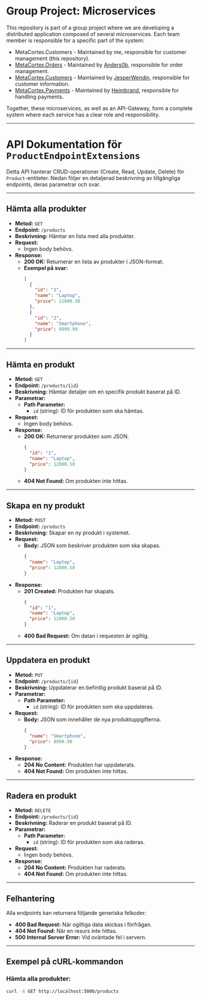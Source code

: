 # Group Project: Microservices

This repository is part of a group project where we are developing a distributed application composed of several microservices. Each team member is responsible for a specific part of the system:

- MetaCortex.Customers - Maintained by me, responsible for customer management (this repository).
- [MetaCortex.Orders](https://github.com/anders0b/MetaCortex.Orders) - Maintained by [Anders0b](https://github.com/anders0b), responsible for order management.
- [MetaCortex.Customers](https://github.com/JesperWhendin/MetaCortex.Customers) - Maintained by [JesperWendin](https://github.com/JesperWendin), responsible for customer information.
- [MetaCortex.Payments](https://github.com/Heimbrand/MetaCortex.Payments) - Maintained by [Heimbrand](https://github.com/Heimbrand), responsible for handling payments.

Together, these microservices, as well as an API-Gateway, form a complete system where each service has a clear role and responsibility.

---

# API Dokumentation för `ProductEndpointExtensions`

Detta API hanterar CRUD-operationer (Create, Read, Update, Delete) för `Product`-entiteter. Nedan följer en detaljerad beskrivning av tillgängliga endpoints, deras parametrar och svar.

---

## **Hämta alla produkter**
- **Metod:** `GET`
- **Endpoint:** `/products`
- **Beskrivning:** Hämtar en lista med alla produkter.
- **Request:**
  - Ingen body behövs.
- **Response:**
  - **200 OK:** Returnerar en lista av produkter i JSON-format.
  - **Exempel på svar:**
    ```json
    [
      {
        "id": "1",
        "name": "Laptop",
        "price": 12000.50
      },
      {
        "id": "2",
        "name": "Smartphone",
        "price": 8999.99
      }
    ]
    ```

---

## **Hämta en produkt**
- **Metod:** `GET`
- **Endpoint:** `/products/{id}`
- **Beskrivning:** Hämtar detaljer om en specifik produkt baserat på ID.
- **Parametrar:**
  - **Path Parameter:**
    - `id` (string): ID för produkten som ska hämtas.
- **Request:**
  - Ingen body behövs.
- **Response:**
  - **200 OK:** Returnerar produkten som JSON.
    ```json
    {
      "id": "1",
      "name": "Laptop",
      "price": 12000.50
    }
    ```
  - **404 Not Found:** Om produkten inte hittas.

---

## **Skapa en ny produkt**
- **Metod:** `POST`
- **Endpoint:** `/products`
- **Beskrivning:** Skapar en ny produkt i systemet.
- **Request:**
  - **Body:** JSON som beskriver produkten som ska skapas.
    ```json
    {
      "name": "Laptop",
      "price": 12000.50
    }
    ```
- **Response:**
  - **201 Created:** Produkten har skapats.
    ```json
    {
      "id": "1",
      "name": "Laptop",
      "price": 12000.50
    }
    ```
  - **400 Bad Request:** Om datan i requesten är ogiltig.

---

## **Uppdatera en produkt**
- **Metod:** `PUT`
- **Endpoint:** `/products/{id}`
- **Beskrivning:** Uppdaterar en befintlig produkt baserat på ID.
- **Parametrar:**
  - **Path Parameter:**
    - `id` (string): ID för produkten som ska uppdateras.
- **Request:**
  - **Body:** JSON som innehåller de nya produktuppgifterna.
    ```json
    {
      "name": "Smartphone",
      "price": 8999.99
    }
    ```
- **Response:**
  - **204 No Content:** Produkten har uppdaterats.
  - **404 Not Found:** Om produkten inte hittas.

---

## **Radera en produkt**
- **Metod:** `DELETE`
- **Endpoint:** `/products/{id}`
- **Beskrivning:** Raderar en produkt baserat på ID.
- **Parametrar:**
  - **Path Parameter:**
    - `id` (string): ID för produkten som ska raderas.
- **Request:**
  - Ingen body behövs.
- **Response:**
  - **204 No Content:** Produkten har raderats.
  - **404 Not Found:** Om produkten inte hittas.

---

## **Felhantering**
Alla endpoints kan returnera följande generiska felkoder:
- **400 Bad Request:** När ogiltiga data skickas i förfrågan.
- **404 Not Found:** När en resurs inte hittas.
- **500 Internal Server Error:** Vid oväntade fel i servern.

---

## **Exempel på cURL-kommandon**

### Hämta alla produkter:
```bash
curl -X GET http://localhost:5000/products

